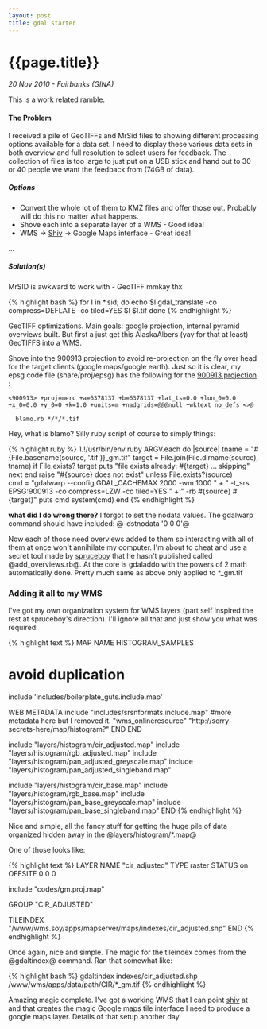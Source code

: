 ```yaml
---
layout: post
title: gdal starter
---
```


# {{page.title}}

_20 Nov 2010 - Fairbanks (GINA)_

This is a work related ramble.

#### The Problem

I received a pile of GeoTIFFs and MrSid files to showing different processing options available for a data set.  I need to display these various data sets in both overview and full resolution to select users for feedback.  The collection of files is too large to just put on a USB stick and hand out to 30 or 40 people we want the feedback from (74GB of data).

##### Options

* Convert the whole lot of them to KMZ files and offer those out.  Probably will do this no matter what happens.
* Shove each into a separate layer of a WMS - Good idea!
* WMS -> [Shiv](http://github.com/gina-alaska/shiv) -> Google Maps interface - Great idea!

...

##### Solution(s)

MrSID is awkward to work with - GeoTIFF mmkay thx

{% highlight bash %}
for I in *.sid; do
  echo $I
  gdal_translate -co compress=DEFLATE -co tiled=YES $I $I.tif
done
{% endhighlight %}

GeoTIFF optimizations.  Main goals: google projection, internal pyramid overviews built.  But first a just get this AlaskaAlbers (yay for that at least) GeoTIFFS into a WMS.


Shove into the 900913 projection to avoid re-projection on the fly over head for the target clients (google maps/google earth).  Just so it is clear, my epsg code file (share/proj/epsg) has the following for the [900913 projection](http://spatialreference.org/ref/sr-org/google-projection/) :

    <900913> +proj=merc +a=6378137 +b=6378137 +lat_ts=0.0 +lon_0=0.0 +x_0=0.0 +y_0=0 +k=1.0 +units=m +nadgrids=@@@null +wktext no_defs <>@

```
  blamo.rb */*/*.tif
```

Hey, what is blamo?  Silly ruby script of course to simply things:

{% highlight ruby %}
1.!/usr/bin/env ruby
ARGV.each do |source|
  tname = "#{File.basename(source, '.tif')}_gm.tif"
  target = File.join(File.dirname(source), tname)
  if File.exists? target
    puts "file exists already: #{target} ... skipping"
    next
  end
  raise "#{source} does not exist" unless File.exists?(source)  
  cmd = "gdalwarp --config GDAL_CACHEMAX 2000 -wm 1000 "       +
        "  -t_srs EPSG:900913 -co compress=LZW -co tiled=YES " +
        "  -rb #{source}  #{target}"
  puts cmd
  system(cmd)
end
{% endhighlight %}

**what did I do wrong there?**  I forgot to set the nodata values.  The gdalwarp command should have included: @-dstnodata '0 0 0'@

Now each of those need overviews added to them so interacting with all of them at once won't annihilate my computer.  I'm about to cheat and use a secret tool made by [spruceboy](https://github.com/spruceboy) that he hasn't published called @add\_overviews.rb@.  At the core is gdaladdo with the powers of 2 math automatically done.  Pretty much same as above only applied to *\_gm.tif

### Adding it all to my WMS

I've got my own organization system for WMS layers (part self inspired the rest at spruceboy's direction).  I'll ignore all that and just show you what was required:

{% highlight text %}
MAP
  NAME HISTOGRAM_SAMPLES

  # avoid duplication
  include 'includes/boilerplate_guts.include.map'

  WEB
    METADATA
      include "includes/srsnformats.include.map"
      #more metadata here but I removed it.
      "wms_onlineresource" "http://sorry-secrets-here/map/histogram?"
    END
  END

  include "layers/histogram/cir_adjusted.map"
  include "layers/histogram/rgb_adjusted.map"
  include "layers/histogram/pan_adjusted_greyscale.map"
  include "layers/histogram/pan_adjusted_singleband.map"

  include "layers/histogram/cir_base.map"
  include "layers/histogram/rgb_base.map"
  include "layers/histogram/pan_base_greyscale.map"
  include "layers/histogram/pan_base_singleband.map"
END
{% endhighlight %}

Nice and simple, all the fancy stuff for getting the huge pile of data organized hidden away in the @layers/histogram/*.map@

One of those looks like:

{% highlight text %}
LAYER
  NAME "cir_adjusted"
  TYPE raster
  STATUS on
  OFFSITE 0 0 0

  include "codes/gm.proj.map"

  GROUP "CIR\_ADJUSTED"

  TILEINDEX "/www/wms.soy/apps/mapserver/maps/indexes/cir_adjusted.shp"
END
{% endhighlight %}

Once again, nice and simple.  The magic for the tileindex comes from the @gdaltindex@ command.  Ran that somewhat like:

{% highlight bash %}
  gdaltindex indexes/cir_adjusted.shp /www/wms/apps/data/path/CIR/*_gm.tif
{% endhighlight %}

Amazing magic complete.  I've got a working WMS that I can point [shiv](https://github.com/gina-alaska/shiv) at and that creates the magic Google maps tile interface I need to produce a google maps layer.  Details of that setup another day.
